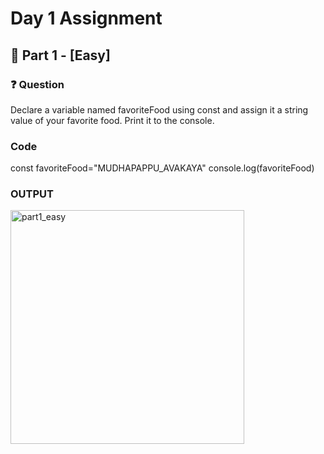 # Day 1 Assignment

## 📌 Part 1 - [Easy]

### ❓ Question
Declare a variable named favoriteFood using const 
and assign it a string value of your favorite food. 
Print it to the console.


### Code
const favoriteFood="MUDHAPAPPU_AVAKAYA"
console.log(favoriteFood)

### OUTPUT
<img width="374" alt="part1_easy" src="https://github.com/user-attachments/assets/e73ebf89-9802-4a64-ba46-7cc5cf73e218" />

